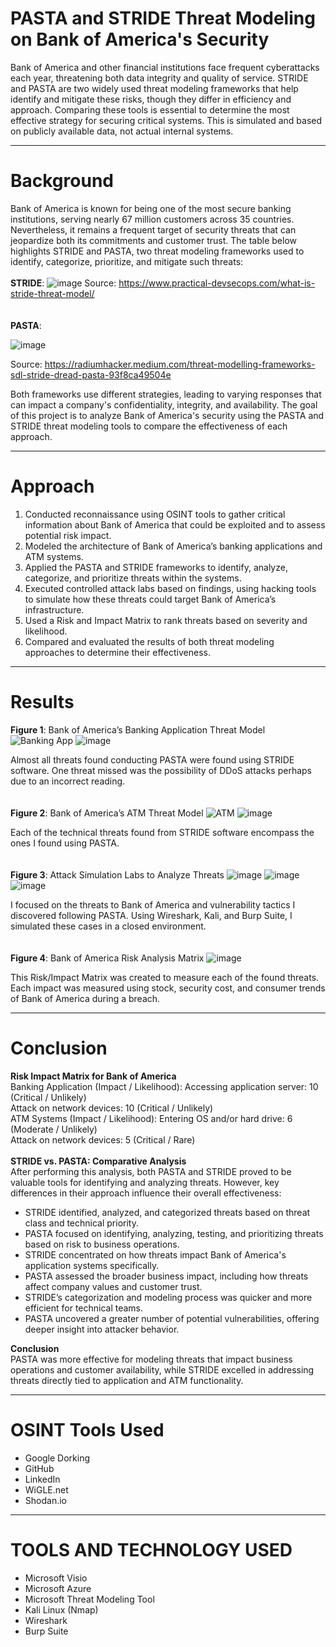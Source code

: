 # PASTA and STRIDE Threat Modeling on Bank of America's Security
Bank of America and other financial institutions face frequent cyberattacks each year, threatening both data integrity and quality of service. STRIDE and PASTA are two widely used threat modeling frameworks that help identify and mitigate these risks, though they differ in efficiency and approach. Comparing these tools is essential to determine the most effective strategy for securing critical systems. This is simulated and based on publicly available data, not actual internal systems. 

---

# Background
Bank of America is known for being one of the most secure banking institutions, serving nearly 67 million customers across 35 countries. Nevertheless, it remains a frequent target of security threats that can jeopardize both its commitments and customer trust. The table below highlights STRIDE and PASTA, two threat modeling frameworks used to identify, categorize, prioritize, and mitigate such threats:
<br>
<br>
**STRIDE**:
![image](https://github.com/user-attachments/assets/d578ddf2-4196-4326-a8b4-eda0aabeb8a6)
Source: https://www.practical-devsecops.com/what-is-stride-threat-model/
<br>
<br>
<br>
**PASTA**:

![image](https://github.com/user-attachments/assets/3d0d4775-847f-46bb-b22e-dbc51f063a23)

Source: https://radiumhacker.medium.com/threat-modelling-frameworks-sdl-stride-dread-pasta-93f8ca49504e

Both frameworks use different strategies, leading to varying responses that can impact a company's confidentiality, integrity, and availability. The goal of this project is to analyze Bank of America's security using the PASTA and STRIDE threat modeling tools to compare the effectiveness of each approach.

---

# Approach
1. Conducted reconnaissance using OSINT tools to gather critical information about Bank of America that could be exploited and to assess potential risk impact.
2. Modeled the architecture of Bank of America’s banking applications and ATM systems.
3. Applied the PASTA and STRIDE frameworks to identify, analyze, categorize, and prioritize threats within the systems.
4. Executed controlled attack labs based on findings, using hacking tools to simulate how these threats could target Bank of America’s infrastructure.
5. Used a Risk and Impact Matrix to rank threats based on severity and likelihood.
6. Compared and evaluated the results of both threat modeling approaches to determine their effectiveness.

---

# Results
**Figure 1**: Bank of America’s Banking Application Threat Model
![Banking App](https://github.com/user-attachments/assets/f08e1376-0e3e-4d1b-ba62-e1b4d3ec9c7e)
![image](https://github.com/user-attachments/assets/63a08b88-3bae-40c4-8c89-a1d2fd230a16)

Almost all threats found conducting PASTA were found using STRIDE software. One threat missed was the possibility of DDoS attacks perhaps due to an incorrect reading.
<br>
<br>
<br>
**Figure 2**: Bank of America’s ATM Threat Model
![ATM](https://github.com/user-attachments/assets/dd4be16c-6ada-40d9-86b8-f7e514e7ae2b)
![image](https://github.com/user-attachments/assets/31b2de07-7f71-442a-98ff-9e8658fc296a)

Each of the technical threats found from STRIDE software encompass the ones I found using PASTA.
<br>
<br>
<br>
**Figure 3**: Attack Simulation Labs to Analyze Threats
![image](https://github.com/user-attachments/assets/628f205f-29f1-475f-be74-aaef14514706) 
![image](https://github.com/user-attachments/assets/306dbb10-5b34-4be0-8702-40ee4437a589)
![image](https://github.com/user-attachments/assets/8c64861a-7a12-4010-9825-7ec922610751)

I focused on the threats to Bank of America and vulnerability tactics I discovered following PASTA. Using Wireshark, Kali, and Burp Suite, I simulated these cases in a closed environment.
<br>
<br>
<br>
**Figure 4**: Bank of America Risk Analysis Matrix
![image](https://github.com/user-attachments/assets/98047cd5-9324-4427-b44b-88f012fb865b)

This Risk/Impact Matrix was created to measure each of the found threats. Each impact was measured using stock, security cost, and consumer trends of Bank of America during a breach.

---

# Conclusion
**Risk Impact Matrix for Bank of America**
<br>
Banking Application (Impact / Likelihood):
Accessing application server: 10 (Critical / Unlikely)<br>
Attack on network devices: 10 (Critical / Unlikely)
<br>
ATM Systems (Impact / Likelihood):
Entering OS and/or hard drive: 6 (Moderate / Unlikely)<br>
Attack on network devices: 5 (Critical / Rare)
<br>
<br>
**STRIDE vs. PASTA: Comparative Analysis**<br>
After performing this analysis, both PASTA and STRIDE proved to be valuable tools for identifying and analyzing threats. However, key differences in their approach influence their overall effectiveness:
- STRIDE identified, analyzed, and categorized threats based on threat class and technical priority.
- PASTA focused on identifying, analyzing, testing, and prioritizing threats based on risk to business operations.
- STRIDE concentrated on how threats impact Bank of America's application systems specifically.
- PASTA assessed the broader business impact, including how threats affect company values and customer trust.
- STRIDE’s categorization and modeling process was quicker and more efficient for technical teams.
- PASTA uncovered a greater number of potential vulnerabilities, offering deeper insight into attacker behavior.

**Conclusion**<br>
PASTA was more effective for modeling threats that impact business operations and customer availability, while STRIDE excelled in addressing threats directly tied to application and ATM functionality.

---

# OSINT Tools Used
- Google Dorking
- GitHub
- LinkedIn
- WiGLE.net
- Shodan.io

---

# TOOLS AND TECHNOLOGY USED
- Microsoft Visio
- Microsoft Azure
- Microsoft Threat Modeling Tool
- Kali Linux (Nmap)
- Wireshark
- Burp Suite
